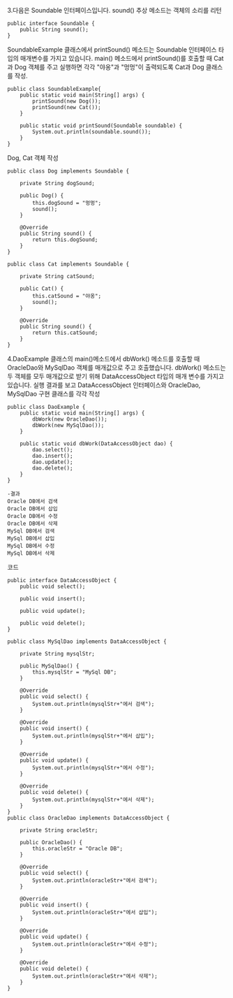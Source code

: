 3.다음은 Soundable 인터페이스입니다. sound() 추상 메소드는 객체의 소리를 리턴
~~~
public interface Soundable {
    public String sound();
}
~~~
SoundableExample 클래스에서 printSound() 메소드는 Soundable 인터페이스
타입의 매개변수를 가지고 있습니다. main() 메소드에서 printSound()를 호출할 때 Cat과
Dog 객체를 주고 실행하면 각각 "야옹"과 "멍멍"이 출력되도록 Cat과 Dog 클래스를 작성.

~~~
public class SoundableExample{
    public static void main(String[] args) {
        printSound(new Dog());
        printSound(new Cat());
    }

    public static void printSound(Soundable soundable) {
        System.out.println(soundable.sound());
    }
}
~~~

Dog, Cat 객체 작성
~~~
public class Dog implements Soundable {

    private String dogSound;

    public Dog() {
        this.dogSound = "멍멍";
        sound();
    }

    @Override
    public String sound() {
        return this.dogSound;
    }
}

public class Cat implements Soundable {

    private String catSound;

    public Cat() {
        this.catSound = "야옹";
        sound();
    }

    @Override
    public String sound() {
        return this.catSound;
    }
}
~~~

4.DaoExample 클래스의 main()메소드에서 dbWork() 메소드를 호출할 때
OracleDao와 MySqlDao 객체를 매개값으로 주고 호출했습니다. dbWork() 메소드는 두 객체를
모두 매개값으로 받기 위해 DataAccessObject 타입의 매개 변수를 가지고 있습니다.
실행 결과를 보고 DataAccessObject 인터페이스와 OracleDao, MySqlDao 구현 클래스를 각각 작성

~~~
public class DaoExample {
    public static void main(String[] args) {
        dbWork(new OracleDao());
        dbWork(new MySqlDao());
    }

    public static void dbWork(DataAccessObject dao) {
        dao.select();
        dao.insert();
        dao.update();
        dao.delete();
    }
}
~~~

    -결과
    Oracle DB에서 검색
    Oracle DB에서 삽입
    Oracle DB에서 수정
    Oracle DB에서 삭제
    MySql DB에서 검색
    MySql DB에서 삽입
    MySql DB에서 수정
    MySql DB에서 삭제
    
코드    
~~~
public interface DataAccessObject {
    public void select();

    public void insert();

    public void update();

    public void delete();
}

public class MySqlDao implements DataAccessObject {

    private String mysqlStr;

    public MySqlDao() {
        this.mysqlStr = "MySql DB";
    }

    @Override
    public void select() {
        System.out.println(mysqlStr+"에서 검색");
    }

    @Override
    public void insert() {
        System.out.println(mysqlStr+"에서 삽입");
    }

    @Override
    public void update() {
        System.out.println(mysqlStr+"에서 수정");
    }

    @Override
    public void delete() {
        System.out.println(mysqlStr+"에서 삭제");
    }
}
public class OracleDao implements DataAccessObject {

    private String oracleStr;

    public OracleDao() {
        this.oracleStr = "Oracle DB";
    }

    @Override
    public void select() {
        System.out.println(oracleStr+"에서 검색");
    }

    @Override
    public void insert() {
        System.out.println(oracleStr+"에서 삽입");
    }

    @Override
    public void update() {
        System.out.println(oracleStr+"에서 수정");
    }

    @Override
    public void delete() {
        System.out.println(oracleStr+"에서 삭제");
    }
}
~~~